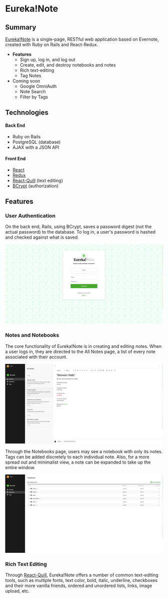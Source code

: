 # Eureka!Note

## Summary
[Eureka!Note](https://eureka-note.herokuapp.com "Eureka! Live") is a single-page, RESTful web application based on Evernote, created with Ruby on Rails and React-Redux.

* **Features**
  * Sign up, log in, and log out
  * Create, edit, and destroy notebooks and notes
  * Rich text-editing
  * Tag Notes
* Coming soon
  * Google OmniAuth
  * Note Search
  * Filter by Tags

## Technologies
#### Back End
* Ruby on Rails
* PostgreSQL (database)
* AJAX with a JSON API

#### Front End
* [React](https://reactjs.org/)
* [Redux](https://redux.js.org/)
* [React-Quill](https://github.com/zenoamaro/react-quill) (text editing)
* [BCrypt](https://github.com/codahale/bcrypt-ruby) (authorization)

## Features
### User Authentication
On the back end, Rails, using BCrypt, saves a password digest (not the actual password) to the database. To log in, a user's password is hashed and checked against what is saved.

![Signup Form](https://github.com/MattVanLaw/Eureka-Note/blob/master/app/assets/images/signup.png?raw=true)

### Notes and Notebooks
The core functionality of Eureka!Note is in creating and editing notes. When a user logs in, they are directed to the All Notes page, a list of every note associated with their account.

![All Notes Page](https://github.com/MattVanLaw/Eureka-Note/blob/master/app/assets/images/all-notes.png?raw=true)

Through the Notebooks page, users may see a notebook with only its notes. Tags can be added discretely to each individual note. Also, for a more spread out and minimalist view, a note can be expanded to take up the entire window.

![Notebooks Page](https://github.com/MattVanLaw/Eureka-Note/blob/master/app/assets/images/notebooks.png?raw=true)

### Rich Text Editing
Through [React-Quill](https://github.com/zenoamaro/react-quill), Eureka!Note offers a number of common text-editing tools, such as multiple fonts, text color, bold, italic, underline, checkboxes and their more vanilla friends, ordered and unordered lists, links, image upload, etc.
